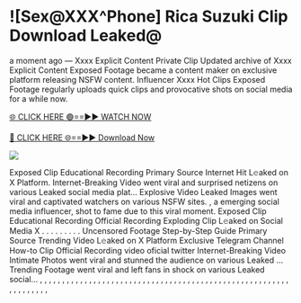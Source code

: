 # ![Sex@XXX^Phone] Rica Suzuki Clip Download Leaked@

a moment ago — Xxxx Explicit Content Private Clip Updated archive of Xxxx Explicit Content Exposed Footage became a content maker on exclusive platform releasing NSFW content. Influencer Xxxx Hot Clips Exposed Footage regularly uploads quick clips and provocative shots on social media for a while now.

[🌐 CLICK HERE 🟢==►► WATCH NOW](https://tinyurl.com/topvvv?st=viral&si=gh)

[🔴 CLICK HERE 🌐==►► Download Now](https://tinyurl.com/topvvv?st=viral&si=gh)

[![](https://t4.ftcdn.net/jpg/00/89/87/57/360_F_89875724_hMf6q0pOUbIm38tYOeJTOKDftmRMQnny.jpg)](https://tinyurl.com/topvvv?st=viral&si=gh)

Exposed Clip Educational Recording Primary Source Internet Hit L𝚎aked on X Platform. Internet-Breaking Video went viral and surprised netizens on various Leaked social media plat… Explosive Video Leaked Images went viral and captivated watchers on various NSFW sites. , a emerging social media influencer, shot to fame due to this viral moment. Exposed Clip Educational Recording Official Recording Exploding Clip L𝚎aked on Social Media X . . . . . . . . . Uncensored Footage Step-by-Step Guide Primary Source Trending Video L𝚎aked on X Platform Exclusive Telegram Channel How-to Clip Official Recording video oficial twitter Internet-Breaking Video Intimate Photos went viral and stunned the audience on various Leaked … Trending Footage went viral and left fans in shock on various Leaked social… , , , , , , , , , , , , , , , , , , , , , , , , , , , , , , , , , , , , , , , , , , , , , , , , , , , , , , , , , , , , , , , , ,
